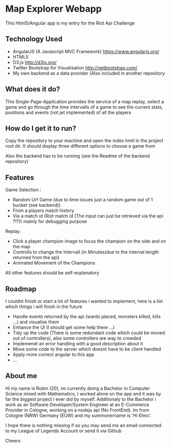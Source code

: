 # Map Explorer Webapp #

This Html5/Angular app is my entry for the Riot Api Challenge

## Technology Used ##

* AngularJS (A Javascript MVC Framework) https://www.angularjs.org/
* HTML5
* D3.js http://d3js.org/
* Twitter Bootstrap for Visualisation http://getbootstrap.com/
* My own backend as a data provider (Also included in another repository

## What does it do? ###

This Single-Page-Application provides the service of a map replay,
select a game and go through the time intervalls of a game to see the current
stats, positions and events (not jet implemented) of all the players

## How do I get it to run? ##

Copy the repository to your machine and open the index hmtl in the project root dir.
It should display three different options to choose a game from

Also the backend has to be running (see the Readme of the backend repository)

## Features ##

Game Selection :
* Random Urf Game (due to time issues just a random game out of 1 bucket (see backend))
* From a players match history
* Via a match id (Riot match id (The input can just be retrieved via the api ?!?)) mainly for debugging purpose

Replay:

* Click a player champion image to focus the champion on the side and on the map
* Controlls to change the Intervall (in Minutes(due to the interval length returned from the api)
* Animated Movement of the Champions

All other features should be self-explanatory

## Roadmap ##

I couldnt finish or start a lot of features i wanted to implement, here is a list which things i will finish in the future

* Handle events returned by the api (wards placed, monsters killed, kills ...) and visualise them
* Enhance the UI (I should get some help there ...)
* Tidy up the code (There is some redundant code which could be moved out of controllers), also some controllers are way to
  crowded
* Implemenet an error handling with a good description about it
* Move some code to the server which doesnt have to be client handled
* Apply more correct angular to this app
* ...

## About me ##

Hi my name is Robin (20), im currently doing a Bachelor in Computer Science mixed with Mathematics, I worked alone on the app
and it was by far the biggest project I ever did by myself. Additionaly to the Bachelor i work as an Software Developer/System Engineer at an E-Commerce Provider in Cologne, working on a nodejs api (No FrontEnd).
Im from Cologne (NRW) Germany (EUW) and my summonername is 'Hi Elmo'.

I hope there is nothing missing if so you may send me an email connected to my League of Legends Account or send it via Github

Cheers
